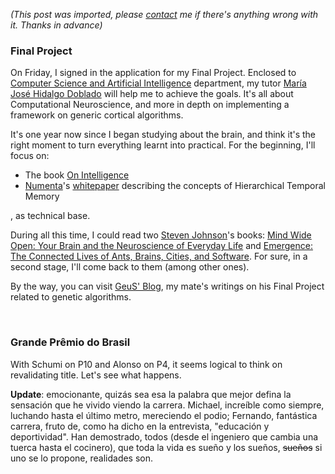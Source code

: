 *(This post was imported, please [contact](/#/contact) me if there's anything wrong with it. Thanks in advance)*

<div class="entry-body">
<h3>Final Project</h3>
<p>
	On Friday, I signed in the application for my Final Project. Enclosed to <a href="http://www.cs.us.es/">Computer Science and Artificial Intelligence</a> department, my tutor <a href="http://www.cs.us.es/~mjoseh/">Mar&iacute;a Jos&eacute; Hidalgo Doblado</a> will help me to achieve the goals. It's all about Computational Neuroscience, and more in depth on implementing a framework on generic cortical algorithms.
</p>
<p>
	It's one year now since I began studying about the brain, and think it's the right moment to turn everything learnt into practical. For the beginning, I'll focus on:
	<ul>
		<li>The book <a href="http://www.onintelligence.org/index.php">On Intelligence</a></li>
		<li><a href="http://www.numenta.com/">Numenta</a>'s <a href="http://www.numenta.com/Numenta_HTM_Concepts.pdf">whitepaper</a> describing the concepts of Hierarchical Temporal Memory</li>
	</ul>
	, as technical base.
</p>
<p>
	During all this time, I could read two <a href="http://www.stevenberlinjohnson.com/">Steven Johnson</a>'s books: <a href="http://www.amazon.com/exec/obidos/ASIN/0743241665/stevenberlinj-20">Mind Wide Open: Your Brain and the Neuroscience of Everyday Life</a> and <a href="http://www.amazon.com/exec/obidos/ASIN/0684868768/stevenberlinj-20">Emergence: The Connected Lives of Ants, Brains, Cities, and Software</a>. For sure, in a second stage, I'll come back to them (among other ones).
</p>
<p>
	By the way, you can visit <a href="http://geus.wordpress.com/">GeuS' Blog</a>, my mate's writings on his Final Project related to genetic algorithms.
</p>
<br />
<h3>Grande Pr&ecirc;mio do Brasil</h3>
<p>
	With Schumi on P10 and Alonso on P4, it seems logical to think on revalidating title. Let's see what happens.
</p>
<p>
	<b>Update</b>: emocionante, quiz&aacute;s sea esa la palabra que mejor defina la sensaci&oacute;n que he vivido viendo la carrera. Michael, incre&iacute;ble como siempre, luchando hasta el &uacute;ltimo metro, mereciendo el podio; Fernando, fant&aacute;stica carrera, fruto de, como ha dicho en la entrevista, "educaci&oacute;n y deportividad". Han demostrado, todos (desde el ingeniero que cambia una tuerca hasta el cocinero), que toda la vida es sue&ntilde;o y los sue&ntilde;os, <strike>sue&ntilde;os</strike> si uno se lo propone, realidades son.
</p>
</div>
